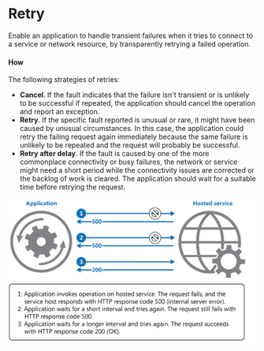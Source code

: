 # Retry

Enable an application to handle transient failures when it tries to connect to a service or network resource, by transparently retrying a failed operation.

#### How

The following  strategies of retries:

* **Cancel**. If the fault indicates that the failure isn't transient or is unlikely to be successful if repeated, the application should cancel the operation and report an exception. 
* **Retry**. If the specific fault reported is unusual or rare, it might have been caused by unusual circumstances. In this case, the application could retry the failing request again immediately because the same failure is unlikely to be repeated and the request will probably be successful.
* **Retry after delay**. If the fault is caused by one of the more commonplace connectivity or busy failures, the network or service might need a short period while the connectivity issues are corrected or the backlog of work is cleared. The application should wait for a suitable time before retrying the request.

![](../../../.gitbook/assets/image%20%2815%29.png)


